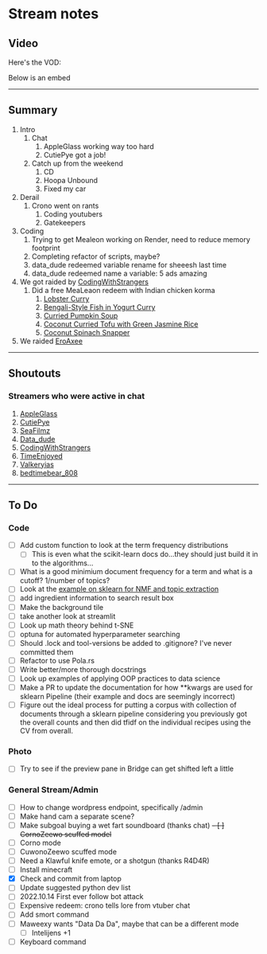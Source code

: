# Stream notes

## Video

Here's the VOD:

Below is an embed

---

## Summary

1. Intro
   1. Chat
      1. AppleGlass working way too hard
      2. CutiePye got a job!
   2. Catch up from the weekend
      1. CD
      2. Hoopa Unbound
      3. Fixed my car
2. Derail
   1. Crono went on rants
      1. Coding youtubers
      2. Gatekeepers
3. Coding
   1. Trying to get Mealeon working on Render, need to reduce memory footprint
   2. Completing refactor of scripts, maybe?
   3. data_dude redeemed variable rename for sheeesh last time
   4. data_dude redeemed name a variable: 5 ads amazing
4. We got raided by [CodingWithStrangers](https://www.twitch.tv/codingwithstrangers)
   1. Did a free MeaLeaon redeem with Indian chicken korma
      1. [Lobster Curry](https://www.epicurious.com/recipes/food/views/lobster-curry-231242)
      2. [Bengali-Style Fish in Yogurt Curry](https://www.epicurious.com/recipes/food/views/bengali-style-fish-in-yogurt-curry-367030)
      3. [Curried Pumpkin Soup](https://www.epicurious.com/recipes/food/views/curried-pumpkin-soup-232968)
      4. [Coconut Curried Tofu with Green Jasmine Rice](https://www.epicurious.com/recipes/food/views/coconut-curried-tofu-with-green-jasmine-rice-107640)
      5. [Coconut Spinach Snapper](https://www.epicurious.com/recipes/food/views/coconut-spinach-snapper-234079)
5. We raided [EroAxee](https://www.twitch.tv/eroaxee)

---

## Shoutouts

### Streamers who were active in chat

1. [AppleGlass](https://www.twitch.tv/appleglass)
2. [CutiePye](https://www.twitch.tv/cutiepye)
3. [SeaFilmz](https://www.twitch.tv/seafilmz)
4. [Data_dude](https://www.twitch.tv/data_dude)
5. [CodingWithStrangers](https://www.twitch.tv/codingwithstrangers)
6. [TimeEnjoyed](https://www.twitch.tv/timeenjoyed)
7. [Valkeryias](https://www.twitch.tv/valkeryias)
8. [bedtimebear_808](https://www.twitch.tv/bedtimebear_808)

---

## To Do

### Code

- [ ] Add custom function to look at the term frequency distributions
  - [ ] This is even what the scikit-learn docs do...they should just build it in to the algorithms...
- [ ] What is a good minimium document frequency for a term and what is a cutoff? 1/number of topics?
- [ ] Look at the [example on sklearn for NMF and topic extraction](https://scikit-learn.org/stable/auto_examples/applications/plot_topics_extraction_with_nmf_lda.html#sphx-glr-auto-examples-applications-plot-topics-extraction-with-nmf-lda-py)
- [ ] add ingredient information to search result box
- [ ] Make the background tile
- [ ] take another look at streamlit
- [ ] Look up math theory behind t-SNE
- [ ] optuna for automated hyperparameter searching
- [ ] Should .lock and tool-versions be added to .gitignore? I've never committed them
- [ ] Refactor to use Pola.rs
- [ ] Write better/more thorough docstrings
- [ ] Look up examples of applying OOP practices to data science
- [ ] Make a PR to update the documentation for how **kwargs are used for sklearn Pipeline (their example and docs are seemingly incorrect)
- [ ] Figure out the ideal process for putting a corpus with collection of documents through a sklearn pipeline considering you previously got the overall counts and then did tfidf on the individual recipes using the CV from overall.

### Photo

- [ ] Try to see if the preview pane in Bridge can get shifted left a little

### General Stream/Admin

- [ ] How to change wordpress endpoint, specifically /admin
- [ ] Make hand cam a separate scene?
- [ ] Make subgoal buying a wet fart soundboard (thanks chat)
~~- [ ] CornoZeewo scuffed model~~
- [ ] Corno mode
- [ ] CuwonoZeewo scuffed mode
- [ ] Need a Klawful knife emote, or a shotgun (thanks R4D4R)
- [ ] Install minecraft
- [X] Check and commit from laptop
- [ ] Update suggested python dev list
- [ ] 2022.10.14 First ever follow bot attack
- [ ] Expensive redeem: crono tells lore from vtuber chat
- [ ] Add smort command
- [ ] Maweexy wants "Data Da Da", maybe that can be a different mode
  - [ ] Intelijens +1
- [ ] Keyboard command
